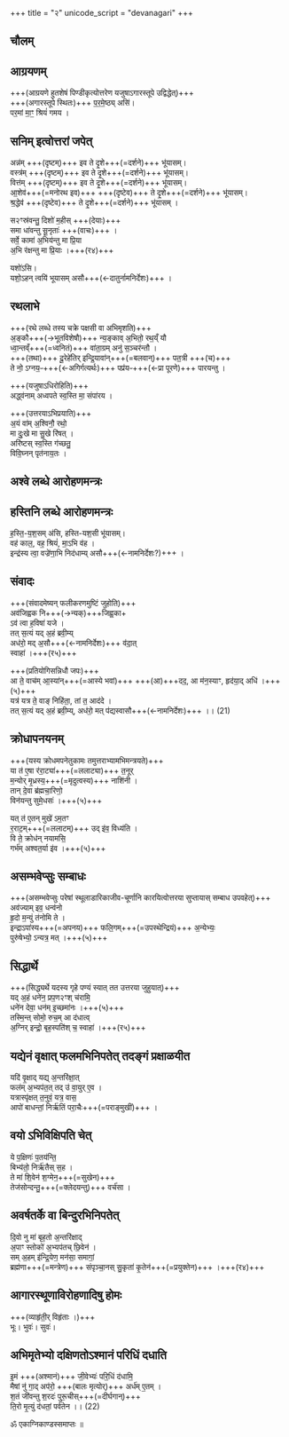 +++
title = "२"
unicode_script = "devanagari"
+++

## चौलम्
<div class="js_include" url="../../sUtram/ApastambaH/gRhyam/karmANi/digvapanam/"  newLevelForH1="2" includeTitle="false"> </div>  


<div class="js_include" url="../../sUtram/ApastambaH/gRhyam/karmANi/gRham/"  newLevelForH1="1" includeTitle="true"> </div>  

<div class="js_include" url="../graha-gRhItAvoxaNam/"  newLevelForH1="1" includeTitle="true"> </div>  

<div class="js_include" url="../../sUtram/ApastambaH/gRhyam/karmANi/sarpa-baliH/"  newLevelForH1="1" includeTitle="true"> </div>  


## आग्रयणम्
+++(आग्रयणे हुतशेषं पिण्डीकृत्योत्तरेण यजुषाऽगारस्तूपे उद्विद्धेत्)+++  
+++(अगारस्तूपे स्थितः)+++ प॒र॒मे॒ष्ठ्य् असि॑।  
पर॒मां मा॒ꣳ॒ श्रियं॑ गमय ।  

<div class="js_include" url="../hemanta-pratyavarohaNam/"  newLevelForH1="1" includeTitle="true"> </div>  

<div class="js_include" url="../../sUtram/ApastambaH/gRhyam/karmANi/IshAna-baliH/"  newLevelForH1="1" includeTitle="true"> </div>  

<div class="js_include" url="../mAsi-shrAddham/"  newLevelForH1="1" includeTitle="true"> </div>  

<div class="js_include" url="../../sUtram/ApastambaH/gRhyam/karmANi/shrAddham/aShTakA/"  newLevelForH1="1" includeTitle="true"> </div>  

## सनिम् इत्वोत्तरां जपेत्
अन्न॑म् +++(दृष्टम्)+++ इव ते दृ॒शे+++(=दर्शने)+++ भू॑यासम्।  
वस्त्र॑म् +++(दृष्टम्)+++ इव ते दृ॒शे+++(=दर्शने)+++ भू॑यासम्।  
वित्त॑म् +++(दृष्टम्)+++ इव ते दृ॒शे+++(=दर्शने)+++ भू॑यासम्।  
आ॒शेव॑+++(=मनोरथ इव)+++ +++(दृष्टेव)+++ ते दृ॒शे+++(=दर्शने)+++ भू॑यासम्।  
श्र॒द्धेव॑ +++(दृष्टेव)+++ ते दृ॒शे+++(=दर्शने)+++ भू॑यासम् ।  

स२ꣳस्र॑वन्तु॒ दिशो॑ म॒हीस् +++(देयाः)+++  
समा धा॑वन्तु सू॒नृताः॑ +++(वाचः)+++ ।  
सर्वे॒ कामा॑ अ॒भिय॑न्तु मा प्रि॒या  
अ॒भि र॑क्षन्तु मा प्रि॒याः ।+++(र४)+++  

यशो॑ऽसि।  
यशो॒ऽहन् त्वयि॑ भूयासम् असौ+++(←दातुर्नामनिर्देशः)+++ ।  

## रथलाभे
+++(रथे लब्धे तस्य चक्रे पक्षसी वा अभिमृशति)+++  
अ॒ङ्कौ+++(→भूतविशेषौ)+++ न्य॒ङ्काव् अ॒भितो॒ रथ॒य्ँ यौ  
ध्वा॒न्तव्ँ+++(=ध्वनितं)+++ वा॑ता॒ग्रम् अनु॑ स॒ञ्चर॑न्तौ ।  
+++(तथा)+++ दू॒रेहे॑तिर् इन्द्रि॒यावा॑न्+++(=बलवान्)+++ पत॒त्री +++(च)+++  
ते नो॒ ऽग्नय॒ᳶ+++(←अगिर्गत्यर्थः)+++ पप्र॑यᳶ+++(←प्रा पूरणे)+++ पारयन्तु ।

+++(यजुषाऽधिरोहिति)+++   
अद्ध्व॑नाम् अध्वपते स्व॒स्ति मा॒ संपा॑रय ।  

+++(उत्तरयाऽभिप्रयाति)+++  
अ॒यं वा॑म् अ॒श्विनौ॒ रथो॒  
मा दुः॒खे मा सु॒खे रि॑षत् ।  
अरि॑ष्टस् स्व॒स्ति ग॑च्छतु॒  
विवि॒घ्नन् पृत॑नाय॒तः ।  

## अश्वे लब्धे आरोहणमन्त्रः  
<div class="js_include" url="../prakIrNam/ashvanAmAni/"  newLevelForH1="2" includeTitle="false"> </div>  


## हस्तिनि लब्धे आरोहणमन्त्रः
ह॒स्ति॒-य॒श॒सम् अ॑सि, हस्ति-यश॒सी भू॑यासम्।  
वह॑ काल॒, वह॒ श्रियं॑, मा॒ऽभि व॑ह ।  
इन्द्र॑स्य त्वा॒ वज्रे॑णा॒भि निद॑धाम्य् असौ+++(←नामनिर्देशः?)+++ ।  

## संवादः
+++(संवादमेष्यन् फलीकरणमुष्टिं जुहोति)+++  
अव॑जिह्वक नि+++(→न्यक्)+++जिह्व॒का+  
ऽव॑ त्वा ह॒विषा॑ यजे ।  
तत् स॒त्यं यद् अ॒हं ब्रवी॒म्य्  
अध॑रो॒ मद् अ॒सौ+++(←नामनिर्देशः)+++ व॑दा॒त्  
स्वाहा॑ ।+++(र५)+++  

+++(प्रतियोगिसन्निधौ जपः)+++   
आ ते॒ वाच॑म् आ॒स्या॑न्+++(=आस्ये भवां)+++ +++(आ)+++दद॒, आ म॑न॒स्याꣳ, हृद॑या॒द् अधि॑ ।+++(५)+++  
यत्र॑ यत्र ते॒ वाङ् निहि॑ता॒, तां त॒ आद॑दे ।  
तत् स॒त्यं यद् अ॒हं ब्रवी॒म्य्, अध॑रो॒ मत् प॑द्यस्वासौ+++(←नामनिर्देशः)+++ ।। (21)


## क्रोधापनयनम्
+++(यस्य क्रोधमपनेतुकामः तमुत्तराभ्यामभिमन्त्रयते)+++  
या त॑ ए॒षा र॑रा॒ट्या॑+++(=ललाट्या)+++ त॒नूर्  
म॒न्योर् मृ॒ध्रस्य॒+++(=मृदुत्वस्य)+++ नाशि॑नी ।  
तान् दे॒वा ब्र॑ह्मचा॒रिणो॒  
विन॑यन्तु सुमे॒धसः॑ ।+++(५)+++  

यत् त॑ ए॒तन् मुखे॑ ऽम॒तꣳ  
र॒राट॒म्+++(=ललाटम्)+++ उद् इ॑व॒ विध्य॑ति ।  
वि ते॒ क्रोध॑न् नयामसि॒  
गर्भ॑म् अश्वत॒र्या इ॑व ।+++(५)+++  

## असम्भवेप्सुः सम्बाधः
+++(असम्भवेप्सुः परेषां स्थूलाडारिकाजीव-चूर्णानि कारयित्वोत्तरया सुप्तायास् सम्बाध उपवहेत्)+++  
अव॑ज्याम् इव॒ धन्व॑नो  
हृ॒दो म॒न्युं त॑नोमि ते ।  
इन्द्राऽपा॑स्य+++(=अपनय)+++ फलि॒गम्+++(=उपस्थेन्द्रियं)+++ अ॒न्येभ्यः॒  
पुरु॑षेभ्यो॒ ऽन्यत्र॒ मत् ।+++(५)+++  

## सिद्धार्थे
+++(सिद्ध्यर्थे यदस्य गृहे पण्यं स्यात् तत उत्तरया जुहुयात्)+++  
यद् अ॒हं धने॑न॒ प्रप॒ण२ꣳश् च॑रामि॒  
धने॑न देवा॒ धन॑म् इ॒च्छमा॑नः ।+++(५)+++  
तस्मि॒न्त् सोमो॒ रुच॒म् आ द॑धात्व्  
अ॒ग्निर् इन्द्रो॒ बृह॒स्पति॑श् च॒ स्वाहा॑ ।+++(र५)+++  


<div class="js_include" url="../bhRtya-pAlanam/"  newLevelForH1="1" includeTitle="true"> </div>  

## यद्येनं वृक्षात् फलमभिनिपतेत् तदङ्गं प्रक्षाळयीत
यदि॑ वृ॒क्षाद् यद्य् अ॒न्तरि॑क्षा॒त्  
फल॑म् अ॒भ्यप॑त॒त् तद् उ॑ वा॒युर् ए॒व ।  
यत्रास्पृ॑क्षत् त॒नुवं॒ यत्र॒ वास॒  
आपो॑ बाधन्तां॒ निर्ऋ॑तिं परा॒चैः+++(=पराङ्मुखीं)+++ ।  

## वयो ऽभिविक्षिपति चेत्
ये प॒क्षिणः॑ प॒तय॑न्ति॒  
बिभ्य॑तो॒ निर्ऋ॑तैस् स॒ह ।  
ते मा॑ शि॒वेन॑ श॒ग्मेन॒+++(=सुखेन)+++  
तेज॑सोन्दन्तु॒+++(=क्लेदयन्तु)+++ वर्च॑सा ।  

## अवर्षतर्के वा बिन्दुरभिनिपतेत्
दि॒वो नु मा॑ बृह॒तो अ॒न्तरि॑क्षाद्  
अ॒पाꣳ स्तोको॑ अ॒भ्यप॑तच् छि॒वेन॑ ।  
सम् अ॒हम् इ॑न्द्रि॒येण॒ मन॑सा॒ समागां॒  
ब्रह्म॑णा+++(=मन्त्रेण)+++ संपृञ्चा॒नस् सु॒कृता॑ कृ॒तेन॑+++(=प्रयुक्तेन)+++ ।+++(र४)+++  

## आगारस्थूणाविरोहणादिषु होमः
<div class="js_include" url="/saMskAra/mantraH/AdityaH/Rk/imam_me_varuNa/"  newLevelForH1="4" includeTitle="true"> </div>  

<div class="js_include" url="/saMskAra/mantraH/agniH/Rk/tvan_no_agne/"  newLevelForH1="4" includeTitle="true"> </div>  

<div class="js_include" url="/saMskAra/mantraH/brahma/Rk/prajApate_na_tvat/"  newLevelForH1="4" includeTitle="true"> </div>  

<div class="js_include" url="../prakIrNam/saMrAjan_cha/"  newLevelForH1="3" includeTitle="false"> </div>

+++(व्याहृ॑ती॒र् विहृ॑ताः ।)+++  
भूः। भुवः॑। सुवः॑।  

## अभिमृतेभ्यो दक्षिणतोऽश्मानं परिधिं दधाति
इ॒मं +++(अश्मानं)+++ जी॒वेभ्यः॑ परि॒धिं द॑धामि॒  
मैषां नु॑ गा॒द् अप॑रो॒ +++(बालः मृत्योर्)+++ अर्ध॑म् ए॒तम् ।  
श॒तं जी॑वन्तु श॒रदः॑ पुरू॒चीस्+++(=दीर्घगान्)+++  
ति॒रो मृ॒त्युं द॑धतां॒ पर्व॑तेन ।। (22)

ॐ एकाग्निकाण्डस्समाप्तः ॥
